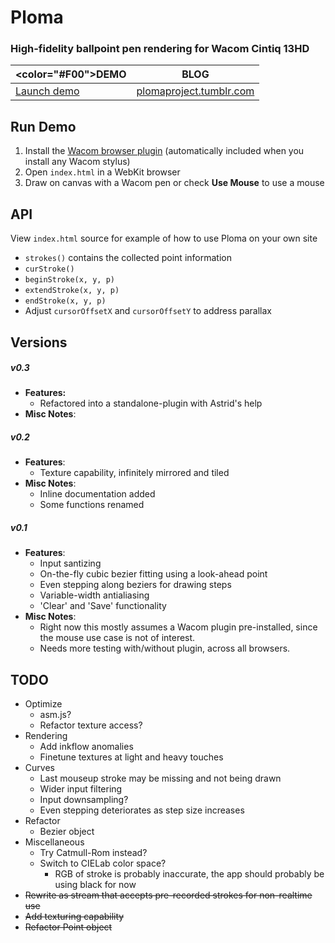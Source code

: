 # Ploma
### High-fidelity ballpoint pen rendering for Wacom Cintiq 13HD  


|  <color="#F00">DEMO</color>         | BLOG          |
| ------------- | ------------- |
| [Launch demo](http://evhan55.github.io)  | [plomaproject.tumblr.com](http://plomaproject.tumblr.com)  |

## Run Demo

1. Install the [Wacom browser plugin](http://us.wacom.com/en/support/drivers/) (automatically included when you install any Wacom stylus)
2. Open `index.html` in a WebKit browser
3. Draw on canvas with a Wacom pen or check **Use Mouse** to use a mouse

## API

View `index.html` source for example of how to use Ploma on your own site  

* `strokes()` contains the collected point information
* `curStroke()`
* `beginStroke(x, y, p)`
* `extendStroke(x, y, p)`
* `endStroke(x, y, p)`
* Adjust `cursorOffsetX` and `cursorOffsetY` to address parallax

## Versions

##### v0.3

* **Features:**
    * Refactored into a standalone-plugin with Astrid's help
* **Misc Notes**:

##### v0.2

* **Features**:
    * Texture capability, infinitely mirrored and tiled
* **Misc Notes**:
    * Inline documentation added
    * Some functions renamed

##### v0.1

* **Features**:
    * Input santizing
    * On-the-fly cubic bezier fitting using a look-ahead point
    * Even stepping along beziers for drawing steps
    * Variable-width antialiasing
    * 'Clear' and 'Save' functionality
* **Misc Notes**:
    * Right now this mostly assumes a Wacom plugin pre-installed, since the mouse use case is not of interest.
    * Needs more testing with/without plugin, across all browsers.

## TODO

* Optimize
    * asm.js?
    * Refactor texture access?
* Rendering
    * Add inkflow anomalies
    * Finetune textures at light and heavy touches
* Curves
    * Last mouseup stroke may be missing and not being drawn
    * Wider input filtering
    * Input downsampling?
    * Even stepping deteriorates as step size increases
* Refactor
    * Bezier object
* Miscellaneous
    * Try Catmull-Rom instead?
    * Switch to CIELab color space?
        * RGB of stroke is probably inaccurate, the app should probably be using black for now
* ~~Rewrite as stream that accepts pre-recorded strokes for non-realtime use~~
* ~~Add texturing capability~~
* ~~Refactor Point object~~
